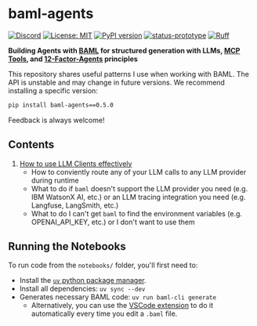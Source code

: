 # baml‑agents

<a href="https://discord.gg/hCppPqm6"><img alt="Discord" src="https://img.shields.io/discord/1119368998161752075?logo=discord&logoColor=white&style=flat"></a>
[![License: MIT](https://img.shields.io/badge/license-MIT-success.svg)](https://opensource.org/licenses/MIT)
<a href="https://badge.fury.io/py/baml-agents"><img src="https://badge.fury.io/py/baml-agents.svg" alt="PyPI version" /></a>
[![status-prototype](https://img.shields.io/badge/status-prototype-yellow.svg)](https://github.com/mkenney/software-guides/blob/master/STABILITY-BADGES.md#experimental)
<a href="https://github.com/astral-sh/ruff"><img src="https://img.shields.io/endpoint?url=https://raw.githubusercontent.com/astral-sh/ruff/main/assets/badge/v2.json" alt="Ruff"></a>

**Building Agents with [BAML](https://www.boundaryml.com/) for structured generation with LLMs, [MCP Tools](https://modelcontextprotocol.io/docs/concepts/tools), and [12-Factor-Agents](https://github.com/humanlayer/12-factor-agents) principles**

This repository shares useful patterns I use when working with BAML. The API is unstable and may change in future versions. We recommend installing a specific version:

```bash
pip install baml‑agents==0.5.0
```

Feedback is always welcome!

## Contents

1. [How to use LLM Clients effectively](notebooks/01_llm_clients.ipynb)
   - How to conviently route any of your LLM calls to any LLM provider during runtime
   - What to do if `baml` doesn't support the LLM provider you need (e.g. IBM WatsonX AI, etc.) or an LLM tracing integration you need (e.g. Langfuse, LangSmith, etc.)
   - What to do I can't get `baml` to find the environment variables (e.g. OPENAI_API_KEY, etc.) or I don't want to use them

## Running the Notebooks

To run code from the `notebooks/` folder, you'll first need to:

- Install the [`uv` python package manager](https://docs.astral.sh/uv/).
- Install all dependencies: `uv sync --dev`
- Generates necessary BAML code: `uv run baml-cli generate`
  - Alternatively, you can use the [VSCode extension](https://marketplace.visualstudio.com/items?itemName=Boundary.baml-extension) to do it automatically every time you edit a `.baml` file.
